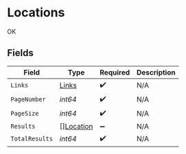 # Locations

OK


## Fields

| Field                                         | Type                                          | Required                                      | Description                                   |
| --------------------------------------------- | --------------------------------------------- | --------------------------------------------- | --------------------------------------------- |
| `Links`                                       | [Links](../../models/shared/links.md)         | :heavy_check_mark:                            | N/A                                           |
| `PageNumber`                                  | *int64*                                       | :heavy_check_mark:                            | N/A                                           |
| `PageSize`                                    | *int64*                                       | :heavy_check_mark:                            | N/A                                           |
| `Results`                                     | [][Location](../../models/shared/location.md) | :heavy_minus_sign:                            | N/A                                           |
| `TotalResults`                                | *int64*                                       | :heavy_check_mark:                            | N/A                                           |